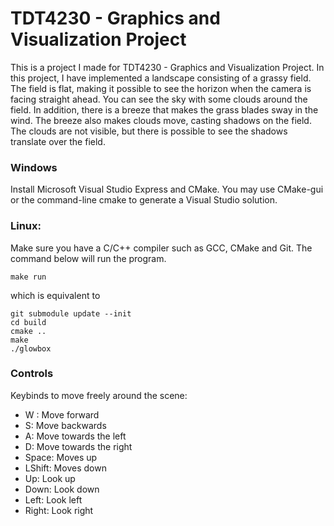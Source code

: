# TDT4230 - Graphics and Visualization Project

This is a project I made for TDT4230 - Graphics and Visualization Project. In this project, I have implemented a landscape consisting of a grassy field. The field is flat, making it possible to see the horizon when the camera is facing straight ahead. You can see the sky with some clouds around the field. In addition, there is a breeze that makes the grass blades sway in the wind. The breeze also makes clouds move, casting shadows on the field. The clouds are not visible, but there is possible to see the shadows translate over the field. 




### Windows

Install Microsoft Visual Studio Express and CMake.
You may use CMake-gui or the command-line cmake to generate a Visual Studio solution.

### Linux:

Make sure you have a C/C++ compiler such as  GCC, CMake and Git. The command below will run the program.

	make run

which is equivalent to

	git submodule update --init
	cd build
	cmake ..
	make
	./glowbox


### Controls

Keybinds to move freely around the scene:

- W : Move forward
- S: Move backwards
- A: Move towards the left
- D: Move towards the right
- Space: Moves up
- LShift: Moves down
- Up: Look up
- Down: Look down
- Left: Look left
- Right: Look right


